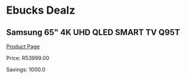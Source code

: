 
# Ebucks Dealz
## Samsung 65" 4K UHD QLED SMART TV Q95T
[Product Page](https://www.ebucks.com/web/shop/productSelected.do?prodId=1040094465&catId=363628796)

Price: R53999.00

Savings: 1000.0


	